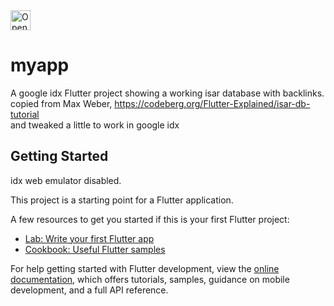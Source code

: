 <a href="https://idx.google.com/import?url=https%3A%2F%2Fgithub.com%2Fjamart3d%2Fisar-db-tut">
  <picture>
    <source
      media="(prefers-color-scheme: dark)"
      srcset="https://cdn.idx.dev/btn/open_dark_32.svg">
    <source
      media="(prefers-color-scheme: light)"
      srcset="https://cdn.idx.dev/btn/open_light_32.svg">
    <img
      height="32"
      alt="Open in IDX"
      src="https://cdn.idx.dev/btn/open_purple_32.svg">
  </picture>
</a>

# myapp

A google idx Flutter project showing a working isar database with backlinks.<BR>
copied from Max Weber, https://codeberg.org/Flutter-Explained/isar-db-tutorial<BR>
and tweaked a little to work in google idx


## Getting Started

idx web emulator disabled.

This project is a starting point for a Flutter application.

A few resources to get you started if this is your first Flutter project:

- [Lab: Write your first Flutter app](https://docs.flutter.dev/get-started/codelab)
- [Cookbook: Useful Flutter samples](https://docs.flutter.dev/cookbook)

For help getting started with Flutter development, view the
[online documentation](https://docs.flutter.dev/), which offers tutorials,
samples, guidance on mobile development, and a full API reference.

